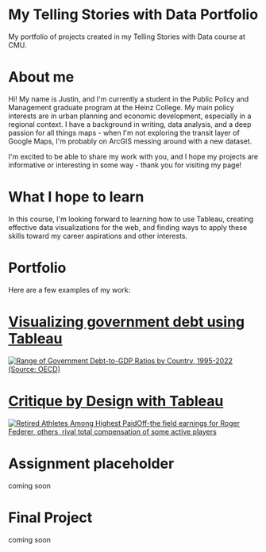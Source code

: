 # My Telling Stories with Data Portfolio
My portfolio of projects created in my Telling Stories with Data course at CMU.

# About me
Hi! My name is Justin, and I'm currently a student in the Public Policy and Management graduate program at the Heinz College. My main policy interests are in urban planning and economic development, especially in a regional context. I have a background in writing, data analysis, and a deep passion for all things maps - when I'm not exploring the transit layer of Google Maps, I'm probably on ArcGIS messing around with a new dataset. 

I'm excited to be able to share my work with you, and I hope my projects are informative or interesting in some way - thank you for visiting my page!

# What I hope to learn
In this course, I'm looking forward to learning how to use Tableau, creating effective data visualizations for the web, and finding ways to apply these skills toward my career aspirations and other interests. 

# Portfolio
Here are a few examples of my work:

# [Visualizing government debt using Tableau](/govdebt.md)
<div class='tableauPlaceholder' id='viz1706561769928' style='position: relative'><noscript><a href='#'><img alt='Range of Government Debt-to-GDP Ratios by Country, 1995-2022 (Source: OECD) ' src='https:&#47;&#47;public.tableau.com&#47;static&#47;images&#47;Go&#47;GovernmentDebt-myversion&#47;Sheet1&#47;1_rss.png' style='border: none' /></a></noscript><object class='tableauViz'  style='display:none;'><param name='host_url' value='https%3A%2F%2Fpublic.tableau.com%2F' /> <param name='embed_code_version' value='3' /> <param name='site_root' value='' /><param name='name' value='GovernmentDebt-myversion&#47;Sheet1' /><param name='tabs' value='no' /><param name='toolbar' value='yes' /><param name='static_image' value='https:&#47;&#47;public.tableau.com&#47;static&#47;images&#47;Go&#47;GovernmentDebt-myversion&#47;Sheet1&#47;1.png' /> <param name='animate_transition' value='yes' /><param name='display_static_image' value='yes' /><param name='display_spinner' value='yes' /><param name='display_overlay' value='yes' /><param name='display_count' value='yes' /><param name='language' value='en-US' /><param name='filter' value='publish=yes' /></object></div>                
<script type='text/javascript'>                    
  var divElement = document.getElementById('viz1706561769928');                    
  var vizElement = divElement.getElementsByTagName('object')[0];                    
  vizElement.style.width='100%';vizElement.style.height=(divElement.offsetWidth*0.75)+'px';                    
  var scriptElement = document.createElement('script');                    
  scriptElement.src = 'https://public.tableau.com/javascripts/api/viz_v1.js';                    
  vizElement.parentNode.insertBefore(scriptElement, vizElement);                
</script>

# [Critique by Design with Tableau](/athletes.md)
<div class='tableauPlaceholder' id='viz1707272499983' style='position: relative'><noscript><a href='#'><img alt='Retired Athletes Among Highest PaidOff-the field earnings for Roger Federer, others, rival total compensation of some active players ' src='https:&#47;&#47;public.tableau.com&#47;static&#47;images&#47;As&#47;Assignment3-4_jredman&#47;FinalVisualization&#47;1_rss.png' style='border: none' /></a></noscript><object class='tableauViz'  style='display:none;'><param name='host_url' value='https%3A%2F%2Fpublic.tableau.com%2F' /> <param name='embed_code_version' value='3' /> <param name='site_root' value='' /><param name='name' value='Assignment3-4_jredman&#47;FinalVisualization' /><param name='tabs' value='no' /><param name='toolbar' value='yes' /><param name='static_image' value='https:&#47;&#47;public.tableau.com&#47;static&#47;images&#47;As&#47;Assignment3-4_jredman&#47;FinalVisualization&#47;1.png' /> <param name='animate_transition' value='yes' /><param name='display_static_image' value='yes' /><param name='display_spinner' value='yes' /><param name='display_overlay' value='yes' /><param name='display_count' value='yes' /><param name='language' value='en-US' /></object></div>                
<script type='text/javascript'>                    
  var divElement = document.getElementById('viz1707272499983');                    
  var vizElement = divElement.getElementsByTagName('object')[0];                    
  vizElement.style.width='100%';vizElement.style.height=(divElement.offsetWidth*0.75)+'px';                    
  var scriptElement = document.createElement('script');                    
  scriptElement.src = 'https://public.tableau.com/javascripts/api/viz_v1.js';                    
  vizElement.parentNode.insertBefore(scriptElement, vizElement);                
</script>

# Assignment placeholder
coming soon

# Final Project
coming soon
